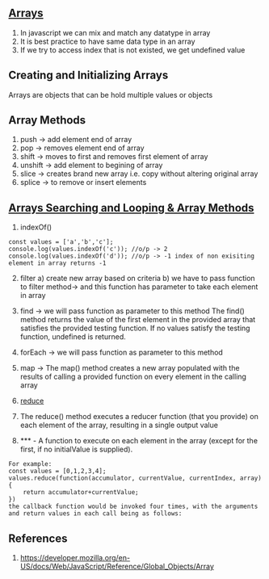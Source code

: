 ## [Arrays](./../arrays.js)
1) In javascript we can mix and match any datatype in array
2) It is best practice to have same data type in an array
3) If we try to access index that is not existed, we get undefined value


## Creating and Initializing Arrays
Arrays are objects that can be hold multiple values or objects

## Array Methods
1) push -> add element end of array
2) pop -> removes element end of array 
3) shift -> moves to first and removes first element of array 
4) unshift -> add element to begining of array 
5) slice -> creates brand new array i.e. copy without altering original array
6) splice -> to remove or insert elements

## [Arrays Searching and Looping & Array Methods](https://developer.mozilla.org/en-US/docs/Web/JavaScript/Reference/Global_Objects/Array)
1) indexOf()
```
const values = ['a','b','c'];
console.log(values.indexOf('c')); //o/p -> 2
console.log(values.indexOf('d')); //o/p -> -1 index of non exisiting element in array returns -1 
```
2) filter
 a) create new array based on criteria
 b) we have to pass function to filter method-> and this function has parameter to take each element in array 

3) find -> we will pass function as parameter to this method
The find() method returns the value of the first element in the provided array that satisfies the provided testing function. If no values satisfy the testing function, undefined is returned.

4) forEach -> we will pass function as parameter to this method 

5) map -> The map() method creates a new array populated with the results of calling a provided function on every element in the calling array

6) [reduce](./../img/array-reduce-method.png)
1) The reduce() method executes a reducer function (that you provide) on each element of the array, resulting in a single output value
2) *** - A function to execute on each element in the array (except for the first, if no initialValue is supplied).
```
For example: 
const values = [0,1,2,3,4];
values.reduce(function(accumulator, currentValue, currentIndex, array){
    return accumulator+currentValue;
})
the callback function would be invoked four times, with the arguments and return values in each call being as follows:
```

   
## References
1) https://developer.mozilla.org/en-US/docs/Web/JavaScript/Reference/Global_Objects/Array
